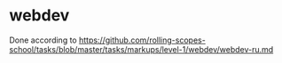 # webdev
Done according to https://github.com/rolling-scopes-school/tasks/blob/master/tasks/markups/level-1/webdev/webdev-ru.md

